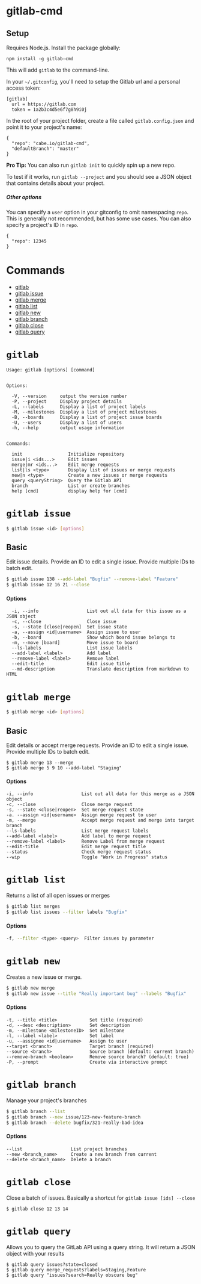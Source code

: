 # gitlab-cmd

## Setup

Requires Node.js. Install the package globally:

```
npm install -g gitlab-cmd
```

This will add `gitlab` to the command-line.

In your `~/.gitconfig`, you'll need to setup the Gitlab url and a personal access token:

```
[gitlab]
  url = https://gitlab.com
  token = 1a2b3c4d5e6f7g8h9i0j
```

In the root of your project folder, create a file called `gitlab.config.json` and point it to your project's name:

```
{
  "repo": "cabe.io/gitlab-cmd",
  "defaultBranch": "master"
}
```

**Pro Tip:** You can also run `gitlab init` to quickly spin up a new repo.

To test if it works, run `gitlab --project` and you should see a JSON object that contains details about your project.

##### Other options

You can specify a `user` option in your gitconfig to omit namespacing `repo`. This is generally not recommended, but has some use cases. You can also specify a project's ID in `repo`.

```
{
  "repo": 12345
}
```

# Commands

* [gitlab](#gitlab)
* [gitlab issue](#gitlab-issue)
* [gitlab merge](#gitlab-merge)
* [gitlab list](#gitlab-list)
* [gitlab new](#gitlab-new)
* [gitlab branch](#gitlab-branch)
* [gitlab close](#gitlab-close)
* [gitlab query](#gitlab-query)

# `gitlab`

```
Usage: gitlab [options] [command]


Options:

  -V, --version     output the version number
  -P, --project     Display project details
  -L, --labels      Display a list of project labels
  -M, --milestones  Display a list of project milestones
  -B, --boards      Display a list of project issue boards
  -U, --users       Display a list of users
  -h, --help        output usage information


Commands:

  init                 Initialize repository
  issue|i <ids...>     Edit issues
  merge|mr <ids...>    Edit merge requests
  list|ls <type>       Display list of issues or merge requests
  new|n <type>         Create a new issues or merge requests
  query <queryString>  Query the Gitlab API
  branch               List or create branches
  help [cmd]           display help for [cmd]
```

# `gitlab issue`

```sh
$ gitlab issue <id> [options]
```

## Basic

Edit issue details. Provide an ID to edit a single issue. Provide multiple IDs to batch edit.

```sh
$ gitlab issue 138 --add-label "Bugfix" --remove-label "Feature"
$ gitlab issue 12 16 21 --close
```

#### Options

```
  -i, --info                  List out all data for this issue as a JSON object
  -c, --close                 Close issue
  -s, --state [close|reopen]  Set issue state
  -a, --assign <id|username>  Assign issue to user
  -b, --board                 Show which board issue belongs to
  -m, --move [board]          Move issue to board
  --ls-labels                 List issue labels
  --add-label <label>         Add label
  --remove-label <label>      Remove label
  --edit-title                Edit issue title
  --md-description            Translate description from markdown to HTML
```

# `gitlab merge`

```sh
$ gitlab merge <id> [options]
```

## Basic

Edit details or accept merge requests. Provide an ID to edit a single issue. Provide multiple IDs to batch edit.

```
$ gitlab merge 13 --merge
$ gitlab merge 5 9 10 --add-label "Staging"
```

#### Options

```
-i, --info                  List out all data for this merge as a JSON object
-c, --close                 Close merge request
-s, --state <close|reopen>  Set merge request state
-a. --assign <id|username>  Assign merge request to user
-m, --merge                 Accept merge request and merge into target branch
--ls-labels                 List merge request labels
--add-label <label>         Add label to merge request
--remove-label <label>      Remove Label from merge request
--edit-title                Edit merge request title
--status                    Check merge request status
--wip                       Toggle "Work in Progress" status
```

# `gitlab list`

Returns a list of all open issues or merges

```sh
$ gitlab list merges
$ gitlab list issues --filter labels "Bugfix"
```

#### Options

```sh
-f, --filter <type> <query>  Filter issues by parameter
```

# `gitlab new`

Creates a new issue or merge.

```sh
$ gitlab new merge
$ gitlab new issue --title "Really important bug" --labels "Bugfix"
```

#### Options

```
-t, --title <title>            Set title (required)
-d, --desc <description>       Set description
-m, --milestone <milestoneID>  Set milestone
-l, --label <label>            Set label
-u, --assignee <id|username>   Assign to user
--target <branch>              Target branch (required)
--source <branch>              Source branch (default: current branch)
--remove-branch <boolean>      Remove source branch? (default: true)
-P, --prompt                   Create via interactive prompt
```

# `gitlab branch`

Manage your project's branches

```sh
$ gitlab branch --list
$ gitlab branch --new issue/123-new-feature-branch
$ gitlab branch --delete bugfix/321-really-bad-idea
```

#### Options

```
--list                  List project branches
--new <branch_name>     Create a new branch from current
--delete <branch_name>  Delete a branch
```


# `gitlab close`

Close a batch of issues. Basically a shortcut for `gitlab issue [ids] --close`

```
$ gitlab close 12 13 14
```

# `gitlab query`

Allows you to query the GitLab API using a query string. It will return a JSON object with your results

```
$ gitlab query issues?state=closed
$ gitlab query merge_requests?labels=Staging,Feature
$ gitlab query "issues?search=Really obscure bug"
```
